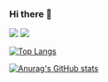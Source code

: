 ### Hi there 👋

<!--
**dlavnf/dlavnf** is a ✨ _special_ ✨ repository because its `README.md` (this file) appears on your GitHub profile.

Here are some ideas to get you started:

- 🔭 I’m currently working on ...
- 🌱 I’m currently learning ...
- 👯 I’m looking to collaborate on ...
- 🤔 I’m looking for help with ...
- 💬 Ask me about ...
- 📫 How to reach me: ...
- 😄 Pronouns: ...
- ⚡ Fun fact: ...
-->


<img src="https://capsule-render.vercel.app/api?type=waving&color=BDBDC8&height=150&section=header&text=텍스트&fontSize=텍스트크기" />

<img src="https://capsule-render.vercel.app/api?type=waving&color=BDBDC8&height=150&section=footer&text=텍스트&fontSize=텍스트크기" />

[![Top Langs](https://github-readme-stats.vercel.app/api/top-langs/?username=dlavnf)](https://github.com/anuraghazra/github-readme-stats)

[![Anurag's GitHub stats](https://github-readme-stats.vercel.app/api?username=dlavnf)](https://github.com/anuraghazra/github-readme-stats)
